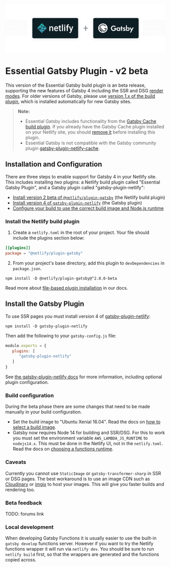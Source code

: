 ![Netlify Build plugin Gatsby – Run Gatsby seamlessly on Netlify](netlify-gatsby-plugin.png)

# Essential Gatsby Plugin - v2 beta

This version of the Essential Gatsby build plugin is an beta release, supporting the new features of Gatsby 4 including the SSR and DSG [render modes](https://www.gatsbyjs.com/docs/conceptual/rendering-options).
For older versions of Gatsby, please use [version 1.x of the build plugin](https://github.com/netlify/netlify-plugin-gatsby/tree/v1), which
is installed automatically for new Gatsby sites.

> **Note:**
>
> - Essential Gatsby includes functionality from the
>   [Gatsby Cache build plugin](https://github.com/jlengstorf/netlify-plugin-gatsby-cache).
>   If you already have the Gatsby Cache plugin installed on your Netlify site,
>   you should
>   [remove it](https://docs.netlify.com/configure-builds/build-plugins/#remove-a-plugin)
>   before installing this plugin.
> - Essential Gatsby is not compatible with the Gatsby community plugin
>   [gatsby-plugin-netlify-cache](https://www.gatsbyjs.com/plugins/gatsby-plugin-netlify-cache/).


## Installation and Configuration

<!-- All sites deployed to Netlify with Gatsby will automatically install this plugin
for a seamless experience.

This means that you don't have to do anything — just build and deploy your site
to Netlify as usual and we'll handle the rest.

You're able to
[remove the plugin](https://docs.netlify.com/configure-builds/build-plugins/#remove-a-plugin)
at any time by visiting the **Plugins** tab for your site in the Netlify UI. -->

There are three steps to enable support for Gatsby 4 in your Netlify site. This includes installing _two_ plugins: a Netlify build plugin called "Essential Gatsby Plugin", and a Gatsby plugin called "gatsby-plugin-netlify":

- [Install version 2 beta of `@netlify/plugin-gatsby`](#install-the-netlify-build-plugin) (the Netlify build plugin)
- [Install version 4 of `gatsby-plugin-netlify`](#install-the-gatsby-plugin) (the Gatsby plugin)
- [Configure your build to use the correct build image and Node.js runtime](#build-configuration)
### Install the Netlify build plugin

1. Create a `netlify.toml` in the root of your project. Your file should include
   the plugins section below:

```toml
[[plugins]]
package = "@netlify/plugin-gatsby"
```

2. From your project's base directory, add this plugin to `devDependencies` in
   `package.json`.

```shell
npm install -D @netlify/plugin-gatsby@^2.0.0-beta
```

Read more about
[file-based plugin installation](https://docs.netlify.com/configure-builds/build-plugins/#file-based-installation)
in our docs.

## Install the Gatsby Plugin
To use SSR pages you must install version 4 of [gatsby-plugin-netlify](https://www.gatsbyjs.org/plugins/gatsby-plugin-netlify/):

```shell
npm install -D gatsby-plugin-netlify
```

Then add the following to your `gatsby-config.js` file:

```js
module.exports = {
   plugins: [
      "gatsby-plugin-netlify"
   ]
}
```
See [the gatsby-plugin-netlify docs](https://www.gatsbyjs.org/plugins/gatsby-plugin-netlify/) for more information, including optional plugin configuration.
### Build configuration
During the beta phase there are some changes that need to be made manually in your build configuration. 

- Set the build image to "Ubuntu Xenial 16.04". Read the docs on [how to select a build image](https://docs.netlify.com/configure-builds/get-started/#build-image-selection).
- Gatsby now requires Node 14 for building and SSR/DSG. For this to work you must set the environment variable `AWS_LAMBDA_JS_RUNTIME` to `nodejs14.x`. This must be done in the Netlify UI, not in the `netlify.toml`. Read the docs on [choosing a functions runtime](https://docs.netlify.com/functions/build-with-javascript/#runtime-settings).

### Caveats
Currently you cannot use `StaticImage` or `gatsby-transformer-sharp` in SSR or DSG pages. The best workaround is to use an image CDN such as [Cloudinary](https://www.gatsbyjs.com/docs/how-to/images-and-media/using-cloudinary-image-service/) or [imgix](https://github.com/imgix/gatsby) to host your images. This will give you faster builds and rendering too. 

### Beta feedback
TODO: forums link

### Local development

When developing Gatsby Functions it is usually easier to use the built-in
`gatsby develop` functions server. However if you want to try the Netlify
functions wrapper it will run via `netlify dev`. You should be sure to
run `netlify build` first, so that the wrappers are generated and the functions
copied across.
